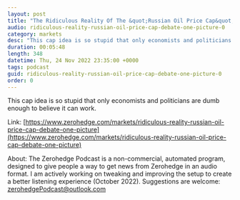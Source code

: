 ```yaml
---
layout: post
title: "The Ridiculous Reality Of The &quot;Russian Oil Price Cap&quot; Debate In One Picture"
audio: ridiculous-reality-russian-oil-price-cap-debate-one-picture-0
category: markets
desc: "This cap idea is so stupid that only economists and politicians are dumb enough to believe it can work. "
duration: 00:05:48
length: 348
datetime: Thu, 24 Nov 2022 23:35:00 +0000
tags: podcast
guid: ridiculous-reality-russian-oil-price-cap-debate-one-picture-0
order: 0
---
```

This cap idea is so stupid that only economists and politicians are dumb enough to believe it can work. 

Link: [https://www.zerohedge.com/markets/ridiculous-reality-russian-oil-price-cap-debate-one-picture](https://www.zerohedge.com/markets/ridiculous-reality-russian-oil-price-cap-debate-one-picture)

About: The Zerohedge Podcast is a non-commercial, automated program, designed to give people a way to get news from Zerohedge in an audio format.  I am actively working on tweaking and improving the setup to create a better listening experience (October 2022).  Suggestions are welcome: [zerohedgePodcast@outlook.com](mailto:zerohedgePodcast@outlook.com)